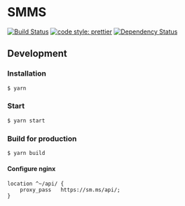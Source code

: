 # SMMS

[![Build Status](https://travis-ci.org/Raincal/smms.svg?branch=master)](https://travis-ci.org/Raincal/smms)
[![code style: prettier](https://img.shields.io/badge/code_style-prettier-ff69b4.svg?style=flat-square)](https://github.com/prettier/prettier)
[![Dependency Status](https://gemnasium.com/badges/github.com/Raincal/smms.svg)](https://gemnasium.com/github.com/Raincal/smms)

## Development

### Installation

```bash
$ yarn
```

### Start

```bash
$ yarn start
```

### Build for production

```bash
$ yarn build
```

#### Configure nginx

```
location ^~/api/ {
    proxy_pass   https://sm.ms/api/;
}
```

